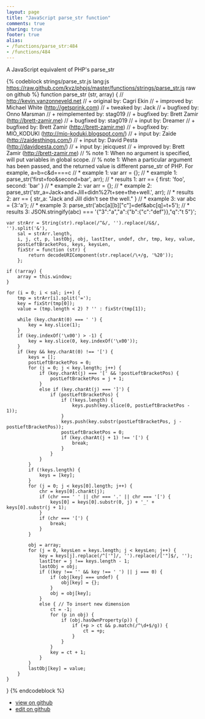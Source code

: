 ```yaml
---
layout: page
title: "JavaScript parse_str function"
comments: true
sharing: true
footer: true
alias:
- /functions/parse_str:484
- /functions/484
---
```

A JavaScript equivalent of PHP's parse_str

{% codeblock strings/parse_str.js lang:js https://raw.github.com/kvz/phpjs/master/functions/strings/parse_str.js raw on github %}
function parse_str (str, array) {
    // http://kevin.vanzonneveld.net
    // +   original by: Cagri Ekin
    // +   improved by: Michael White (http://getsprink.com)
    // +    tweaked by: Jack
    // +   bugfixed by: Onno Marsman
    // +   reimplemented by: stag019
    // +   bugfixed by: Brett Zamir (http://brett-zamir.me)
    // +   bugfixed by: stag019
    // +   input by: Dreamer
    // +   bugfixed by: Brett Zamir (http://brett-zamir.me)
    // +   bugfixed by: MIO_KODUKI (http://mio-koduki.blogspot.com/)
    // +   input by: Zaide (http://zaidesthings.com/)
    // +   input by: David Pesta (http://davidpesta.com/)
    // +   input by: jeicquest
    // +   improved by: Brett Zamir (http://brett-zamir.me)
    // %        note 1: When no argument is specified, will put variables in global scope.
    // %        note 1: When a particular argument has been passed, and the returned value is different parse_str of PHP. For example, a=b=c&d====c
    // *     example 1: var arr = {};
    // *     example 1: parse_str('first=foo&second=bar', arr);
    // *     results 1: arr == { first: 'foo', second: 'bar' }
    // *     example 2: var arr = {};
    // *     example 2: parse_str('str_a=Jack+and+Jill+didn%27t+see+the+well.', arr);
    // *     results 2: arr == { str_a: "Jack and Jill didn't see the well." }
    // *     example 3: var abc = {3:'a'}; 
    // *     example 3: parse_str('abc[a][b]["c"]=def&abc[q]=t+5');
    // *     results 3: JSON.stringify(abc) === '{"3":"a","a":{"b":{"c":"def"}},"q":"t 5"}';
    

    var strArr = String(str).replace(/^&/, '').replace(/&$/, '').split('&'),
        sal = strArr.length,
        i, j, ct, p, lastObj, obj, lastIter, undef, chr, tmp, key, value, 
        postLeftBracketPos, keys, keysLen,
        fixStr = function (str) {
            return decodeURIComponent(str.replace(/\+/g, '%20'));
        };

    if (!array) {
        array = this.window;
    }

    for (i = 0; i < sal; i++) {
        tmp = strArr[i].split('=');
        key = fixStr(tmp[0]);
		value = (tmp.length < 2) ? '' : fixStr(tmp[1]);
        
        while (key.charAt(0) === ' ') {
            key = key.slice(1);
        }
        if (key.indexOf('\x00') > -1) {
            key = key.slice(0, key.indexOf('\x00'));
        }
        if (key && key.charAt(0) !== '[') {
            keys = [];
            postLeftBracketPos = 0;
            for (j = 0; j < key.length; j++) {
                if (key.charAt(j) === '[' && !postLeftBracketPos) {
                    postLeftBracketPos = j + 1;
                }
                else if (key.charAt(j) === ']') {
                    if (postLeftBracketPos) {
                        if (!keys.length) {
                            keys.push(key.slice(0, postLeftBracketPos - 1));
                        }
                        keys.push(key.substr(postLeftBracketPos, j - postLeftBracketPos));
                        postLeftBracketPos = 0;
                        if (key.charAt(j + 1) !== '[') {
                            break;
                        }
                    }
                }
            }
            if (!keys.length) {
                keys = [key];
            }
            for (j = 0; j < keys[0].length; j++) {
                chr = keys[0].charAt(j);
                if (chr === ' ' || chr === '.' || chr === '[') {
                    keys[0] = keys[0].substr(0, j) + '_' + keys[0].substr(j + 1);
                }
                if (chr === '[') {
                    break;
                }
            }
            
            obj = array;
            for (j = 0, keysLen = keys.length; j < keysLen; j++) {
                key = keys[j].replace(/^['"]/, '').replace(/['"]$/, '');
                lastIter = j !== keys.length - 1;
                lastObj = obj;
                if ((key !== '' && key !== ' ') || j === 0) {
                    if (obj[key] === undef) {
                        obj[key] = {};
                    }
                    obj = obj[key];
                }
                else { // To insert new dimension
                    ct = -1;
                    for (p in obj) {
                        if (obj.hasOwnProperty(p)) {
                            if (+p > ct && p.match(/^\d+$/g)) {
                                ct = +p;
                            }
                        }
                    }
                    key = ct + 1;
                }
            } 
            lastObj[key] = value;
        }
    }
}
{% endcodeblock %}

 - [view on github](https://github.com/kvz/phpjs/blob/master/functions/strings/parse_str.js)
 - [edit on github](https://github.com/kvz/phpjs/edit/master/functions/strings/parse_str.js)
